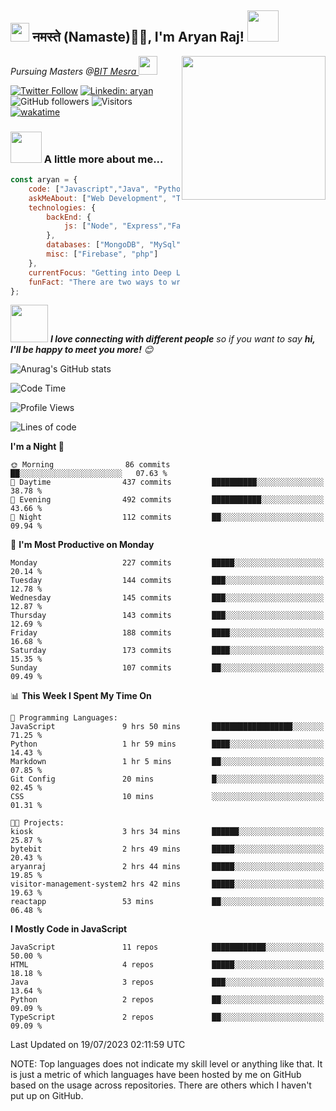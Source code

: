 <h2><img src="https://emojis.slackmojis.com/emojis/images/1531849430/4246/blob-sunglasses.gif?1531849430" width="30"/> नमस्ते (Namaste)🙏🏻, I'm Aryan Raj! <img src="https://media.giphy.com/media/12oufCB0MyZ1Go/giphy.gif" width="50"></h2>
<img align='right' src="https://media.giphy.com/media/M9gbBd9nbDrOTu1Mqx/giphy.gif" width="230">
<p><em>Pursuing Masters @<a href="https://bitmesra.ac.in/">BIT Mesra
</a><img src="https://media.giphy.com/media/WUlplcMpOCEmTGBtBW/giphy.gif" width="30"> 
</em></p>



[![Twitter Follow](https://img.shields.io/twitter/follow/desikiteretsu_?label=Follow)](https://twitter.com/intent/follow?screen_name=desikiteretsu_)
[![Linkedin: aryan](https://img.shields.io/badge/-aryan-blue?style=flat-square&logo=Linkedin&logoColor=white&link=https://www.linkedin.com/in/aryanraj24/)](https://www.linkedin.com/in/aryanraj24/)
![GitHub followers](https://img.shields.io/github/followers/aryan-139?label=Follow&style=social)
![Visitors](https://api.visitorbadge.io/api/visitors?path=https%3A%2F%2Fgithub.com%2Faryan-139&label=Visitors&countColor=%23263759&style=flat-square)
[![wakatime](https://wakatime.com/badge/user/5446e67c-4821-4850-b367-db5dd1d04c31.svg)](https://wakatime.com/@5446e67c-4821-4850-b367-db5dd1d04c31)

### <img src="https://media.giphy.com/media/VgCDAzcKvsR6OM0uWg/giphy.gif" width="50"> A little more about me...  

```javascript
const aryan = {
    code: ["Javascript","Java", "Python","C++"],
    askMeAbout: ["Web Development", "Technology", "Business", "Social Media"],
    technologies: {
        backEnd: {
            js: ["Node", "Express","FastAPI","Python"],
        },
        databases: ["MongoDB", "MySql", "sqlite"],
        misc: ["Firebase", "php"]
    },
    currentFocus: "Getting into Deep Learning",
    funFact: "There are two ways to write error-free programs; only the third one works"
};
```

<img src="https://media.giphy.com/media/LnQjpWaON8nhr21vNW/giphy.gif" width="60"> <em><b>I love connecting with different people</b> so if you want to say <b>hi, I'll be happy to meet you more!</b> 😊</em>

![Anurag's GitHub stats](https://github-readme-stats.vercel.app/api?username=aryan-139&show_icons=true&theme=dracula)

<!--START_SECTION:waka-->
![Code Time](http://img.shields.io/badge/Code%20Time-33%20hrs%2041%20mins-blue)

![Profile Views](http://img.shields.io/badge/Profile%20Views-0-blue)

![Lines of code](https://img.shields.io/badge/From%20Hello%20World%20I%27ve%20Written-613.0%20thousand%20lines%20of%20code-blue)

**I'm a Night 🦉** 

```text
🌞 Morning                86 commits          ██░░░░░░░░░░░░░░░░░░░░░░░   07.63 % 
🌆 Daytime                437 commits         ██████████░░░░░░░░░░░░░░░   38.78 % 
🌃 Evening                492 commits         ███████████░░░░░░░░░░░░░░   43.66 % 
🌙 Night                  112 commits         ██░░░░░░░░░░░░░░░░░░░░░░░   09.94 % 
```
📅 **I'm Most Productive on Monday** 

```text
Monday                   227 commits         █████░░░░░░░░░░░░░░░░░░░░   20.14 % 
Tuesday                  144 commits         ███░░░░░░░░░░░░░░░░░░░░░░   12.78 % 
Wednesday                145 commits         ███░░░░░░░░░░░░░░░░░░░░░░   12.87 % 
Thursday                 143 commits         ███░░░░░░░░░░░░░░░░░░░░░░   12.69 % 
Friday                   188 commits         ████░░░░░░░░░░░░░░░░░░░░░   16.68 % 
Saturday                 173 commits         ████░░░░░░░░░░░░░░░░░░░░░   15.35 % 
Sunday                   107 commits         ██░░░░░░░░░░░░░░░░░░░░░░░   09.49 % 
```


📊 **This Week I Spent My Time On** 

```text
💬 Programming Languages: 
JavaScript               9 hrs 50 mins       ██████████████████░░░░░░░   71.25 % 
Python                   1 hr 59 mins        ████░░░░░░░░░░░░░░░░░░░░░   14.43 % 
Markdown                 1 hr 5 mins         ██░░░░░░░░░░░░░░░░░░░░░░░   07.85 % 
Git Config               20 mins             █░░░░░░░░░░░░░░░░░░░░░░░░   02.45 % 
CSS                      10 mins             ░░░░░░░░░░░░░░░░░░░░░░░░░   01.31 % 

🐱‍💻 Projects: 
kiosk                    3 hrs 34 mins       ██████░░░░░░░░░░░░░░░░░░░   25.87 % 
bytebit                  2 hrs 49 mins       █████░░░░░░░░░░░░░░░░░░░░   20.43 % 
aryanraj                 2 hrs 44 mins       █████░░░░░░░░░░░░░░░░░░░░   19.85 % 
visitor-management-system2 hrs 42 mins       █████░░░░░░░░░░░░░░░░░░░░   19.63 % 
reactapp                 53 mins             ██░░░░░░░░░░░░░░░░░░░░░░░   06.48 % 
```

**I Mostly Code in JavaScript** 

```text
JavaScript               11 repos            ████████████░░░░░░░░░░░░░   50.00 % 
HTML                     4 repos             █████░░░░░░░░░░░░░░░░░░░░   18.18 % 
Java                     3 repos             ███░░░░░░░░░░░░░░░░░░░░░░   13.64 % 
Python                   2 repos             ██░░░░░░░░░░░░░░░░░░░░░░░   09.09 % 
TypeScript               2 repos             ██░░░░░░░░░░░░░░░░░░░░░░░   09.09 % 
```




 Last Updated on 19/07/2023 02:11:59 UTC
<!--END_SECTION:waka-->


NOTE: Top languages does not indicate my skill level or anything like that. It is just a metric of which languages have been hosted by me on GitHub based on the usage across repositories. There are others which I haven't put up on GitHub.
